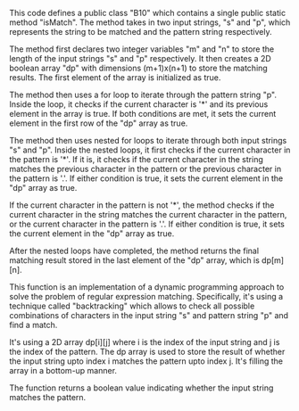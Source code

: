 This code defines a public class "B10" which contains a single public static method "isMatch". The method takes in two input strings, "s" and "p", which represents the string to be matched and the pattern string respectively.

The method first declares two integer variables "m" and "n" to store the length of the input strings "s" and "p" respectively. It then creates a 2D boolean array "dp" with dimensions (m+1)x(n+1) to store the matching results. The first element of the array is initialized as true.

The method then uses a for loop to iterate through the pattern string "p". Inside the loop, it checks if the current character is '*' and its previous element in the array is true. If both conditions are met, it sets the current element in the first row of the "dp" array as true.

The method then uses nested for loops to iterate through both input strings "s" and "p". Inside the nested loops, it first checks if the current character in the pattern is '*'. If it is, it checks if the current character in the string matches the previous character in the pattern or the previous character in the pattern is '.'. If either condition is true, it sets the current element in the "dp" array as true.

If the current character in the pattern is not '*', the method checks if the current character in the string matches the current character in the pattern, or the current character in the pattern is '.'. If either condition is true, it sets the current element in the "dp" array as true.

After the nested loops have completed, the method returns the final matching result stored in the last element of the "dp" array, which is dp[m][n].

This function is an implementation of a dynamic programming approach to solve the problem of regular expression matching. Specifically, it's using a technique called "backtracking" which allows to check all possible combinations of characters in the input string "s" and pattern string "p" and find a match.

It's using a 2D array dp[i][j] where i is the index of the input string and j is the index of the pattern. The dp array is used to store the result of whether the input string upto index i matches the pattern upto index j. It's filling the array in a bottom-up manner.

The function returns a boolean value indicating whether the input string matches the pattern.